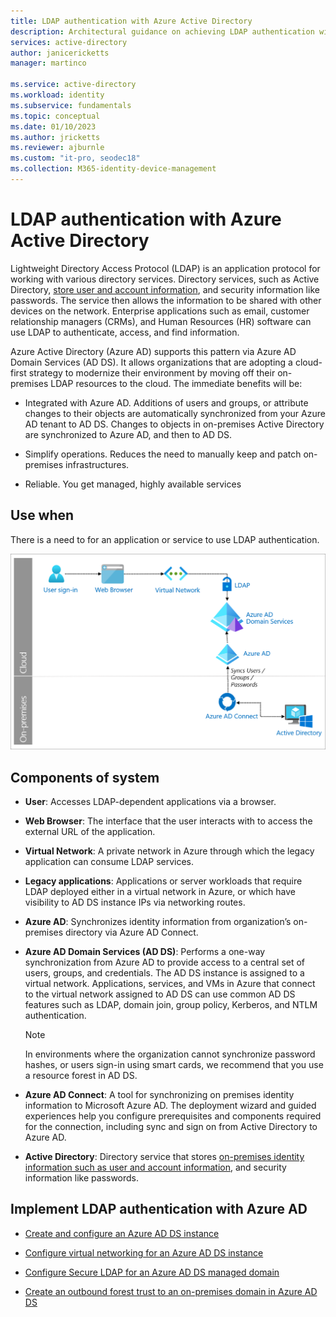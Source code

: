```yaml
---
title: LDAP authentication with Azure Active Directory
description: Architectural guidance on achieving LDAP authentication with Azure Active Directory.
services: active-directory
author: janicericketts
manager: martinco

ms.service: active-directory
ms.workload: identity
ms.subservice: fundamentals
ms.topic: conceptual
ms.date: 01/10/2023
ms.author: jricketts
ms.reviewer: ajburnle
ms.custom: "it-pro, seodec18"
ms.collection: M365-identity-device-management
---
```


# LDAP authentication with Azure Active Directory

Lightweight Directory Access Protocol (LDAP) is an application protocol for working with various directory services. Directory services, such as Active Directory, [store user and account information](https://www.dnsstuff.com/active-directory-service-accounts), and security information like passwords. The service then allows the information to be shared with other devices on the network. Enterprise applications such as email, customer relationship managers (CRMs), and Human Resources (HR) software can use LDAP to authenticate, access, and find information. 

Azure Active Directory (Azure AD) supports this pattern via Azure AD Domain Services (AD DS). It allows organizations that are adopting a cloud-first strategy to modernize their environment by moving off their on-premises LDAP resources to the cloud. The immediate benefits will be: 

* Integrated with Azure AD. Additions of users and groups, or attribute changes to their objects are automatically synchronized from your Azure AD tenant to AD DS. Changes to objects in on-premises Active Directory are synchronized to Azure AD, and then to AD DS.

* Simplify operations. Reduces the need to manually keep and patch on-premises infrastructures. 

* Reliable. You get managed, highly available services 

## Use when

There is a need to for an application or service to use LDAP authentication.

![Diagram of architecture](./media/authentication-patterns/ldap-auth.png)

## Components of system

* **User**: Accesses LDAP-dependent applications via a browser.

* **Web Browser**: The interface that the user interacts with to access the external URL of the application.

* **Virtual Network**: A private network in Azure through which the legacy application can consume LDAP services. 

* **Legacy applications**: Applications or server workloads that require LDAP deployed either in a virtual network in Azure, or which have visibility to AD DS instance IPs via networking routes. 

* **Azure AD**: Synchronizes identity information from organization’s on-premises directory via Azure AD Connect.

* **Azure AD Domain Services (AD DS)**: Performs a one-way synchronization from Azure AD to provide access to a central set of users, groups, and credentials. The AD DS instance is assigned to a virtual network. Applications, services, and VMs in Azure that connect to the virtual network assigned to AD DS can use common AD DS features such as LDAP, domain join, group policy, Kerberos, and NTLM authentication.
   > [!NOTE]
   >  In environments where the organization cannot synchronize password hashes, or users sign-in using smart cards, we recommend that you use a resource forest in AD DS. 

* **Azure AD Connect**: A tool for synchronizing on premises identity information to Microsoft Azure AD. The deployment wizard and guided experiences help you configure prerequisites and components required for the connection, including sync and sign on from Active Directory to Azure AD. 

* **Active Directory**: Directory service that stores [on-premises identity information such as user and account information](https://www.dnsstuff.com/active-directory-service-accounts), and security information like passwords.

## Implement LDAP authentication with Azure AD

* [Create and configure an Azure AD DS instance](../../active-directory-domain-services/tutorial-create-instance.md) 

* [Configure virtual networking for an Azure AD DS instance](../../active-directory-domain-services/tutorial-configure-networking.md) 

* [Configure Secure LDAP for an Azure AD DS managed domain](../../active-directory-domain-services/tutorial-configure-ldaps.md) 

* [Create an outbound forest trust to an on-premises domain in Azure AD DS](../../active-directory-domain-services/tutorial-create-forest-trust.md)


